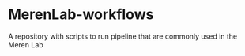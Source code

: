 # MerenLab-workflows
A repository with scripts to run pipeline that are commonly used in the Meren Lab
